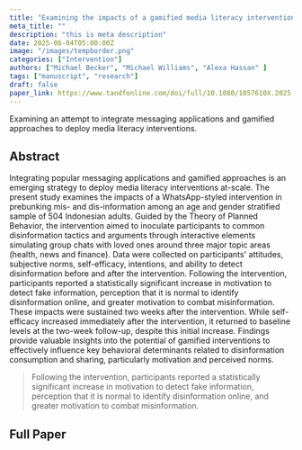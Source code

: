 ```yaml
---
title: "Examining the impacts of a gamified media literacy intervention in Indonesia"
meta_title: ""
description: "this is meta description"
date: 2025-06-04T05:00:00Z
image: "/images/tempborder.png"
categories: ["Intervention"]
authors: ["Michael Becker", "Michael Williams", "Alexa Hassan" ]
tags: ["manuscript", "research"]
draft: false
paper_link: https://www.tandfonline.com/doi/full/10.1080/1057610X.2025.2545794#abstract
---
```


Examining an attempt to integrate messaging applications and gamified approaches to deploy media literacy interventions.

<!--more-->

## Abstract

Integrating popular messaging applications and gamified approaches is an emerging strategy to deploy media literacy interventions at-scale. The present study examines the impacts of a WhatsApp-styled intervention in prebunking mis- and dis-information among an age and gender stratified sample of 504 Indonesian adults. Guided by the Theory of Planned Behavior, the intervention aimed to inoculate participants to common disinformation tactics and arguments through interactive elements simulating group chats with loved ones around three major topic areas (health, news and finance). Data were collected on participants' attitudes, subjective norms, self-efficacy, intentions, and ability to detect disinformation before and after the intervention. Following the intervention, participants reported a statistically significant increase in motivation to detect fake information, perception that it is normal to identify disinformation online, and greater motivation to combat misinformation. These impacts were sustained two weeks after the intervention. While self-efficacy increased immediately after the intervention, it returned to baseline levels at the two-week follow-up, despite this initial increase. Findings provide valuable insights into the potential of gamified interventions to effectively influence key behavioral determinants related to disinformation consumption and sharing, particularly motivation and perceived norms.

> Following the intervention, participants reported a statistically significant increase in motivation to detect fake information, perception that it is normal to identify disinformation online, and greater motivation to combat misinformation. 

## Full Paper
